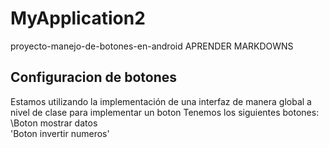 # MyApplication2
proyecto-manejo-de-botones-en-android
APRENDER MARKDOWNS
## Configuracion de botones
Estamos utilizando la implementación de una interfaz de manera global a nivel de clase
para implementar un boton
Tenemos los siguientes botones:
\Boton mostrar datos\
'Boton invertir numeros'
